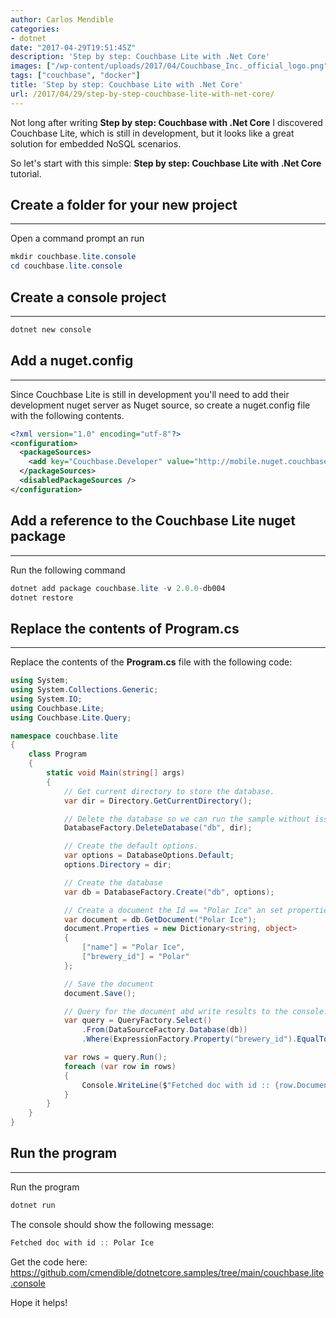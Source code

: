 ```yaml
---
author: Carlos Mendible
categories:
- dotnet
date: "2017-04-29T19:51:45Z"
description: 'Step by step: Couchbase Lite with .Net Core'
images: ["/wp-content/uploads/2017/04/Couchbase_Inc._official_logo.png"]
tags: ["couchbase", "docker"]
title: 'Step by step: Couchbase Lite with .Net Core'
url: /2017/04/29/step-by-step-couchbase-lite-with-net-core/
---
```

Not long after writing **Step by step: Couchbase with .Net Core** I discovered Couchbase Lite, which is still in development, but it looks like a great solution for embedded NoSQL scenarios.

So let's start with this simple: **Step by step: Couchbase Lite with .Net Core** tutorial.

## Create a folder for your new project
---
Open a command prompt an run 
    
``` powershell
mkdir couchbase.lite.console
cd couchbase.lite.console
```

## Create a console project
---

``` powershell
dotnet new console
```

## Add a nuget.config
---
Since Couchbase Lite is still in development you'll need to add their development nuget server as Nuget source, so create a nuget.config file with the following contents.
    
``` xml
<?xml version="1.0" encoding="utf-8"?>
<configuration>
  <packageSources>
    <add key="Couchbase.Developer" value="http://mobile.nuget.couchbase.com/nuget/Developer/" />
  </packageSources>
  <disabledPackageSources />
</configuration>
```

## Add a reference to the Couchbase Lite nuget package
---
Run the following command 
    
``` powershell
dotnet add package couchbase.lite -v 2.0.0-db004
dotnet restore
```

## Replace the contents of Program.cs
---
Replace the contents of the **Program.cs** file with the following code:

    
``` csharp
using System;
using System.Collections.Generic;
using System.IO;
using Couchbase.Lite;
using Couchbase.Lite.Query;

namespace couchbase.lite
{
    class Program
    {
        static void Main(string[] args)
        {
            // Get current directory to store the database.
            var dir = Directory.GetCurrentDirectory();

            // Delete the database so we can run the sample without issues.
            DatabaseFactory.DeleteDatabase("db", dir);

            // Create the default options.
            var options = DatabaseOptions.Default;
            options.Directory = dir;

            // Create the database
            var db = DatabaseFactory.Create("db", options);

            // Create a document the Id == "Polar Ice" an set properties. 
            var document = db.GetDocument("Polar Ice");
            document.Properties = new Dictionary<string, object>
            {
                ["name"] = "Polar Ice",
                ["brewery_id"] = "Polar"
            };

            // Save the document
            document.Save();

            // Query for the document abd write results to the console.
            var query = QueryFactory.Select()
                .From(DataSourceFactory.Database(db))
                .Where(ExpressionFactory.Property("brewery_id").EqualTo("Polar"));

            var rows = query.Run();
            foreach (var row in rows)
            {
                Console.WriteLine($"Fetched doc with id :: {row.DocumentID}");
            }
        }
    }
}
```

## Run the program
---
Run the program 
    
``` powershell
dotnet run
```
The console should show the following message:

    
``` powershell
Fetched doc with id :: Polar Ice
```

Get the code here: <a href="https://github.com/cmendible/dotnetcore.samples/tree/main/couchbase.lite.console"  target="_blank">https://github.com/cmendible/dotnetcore.samples/tree/main/couchbase.lite.console</a>

Hope it helps!
